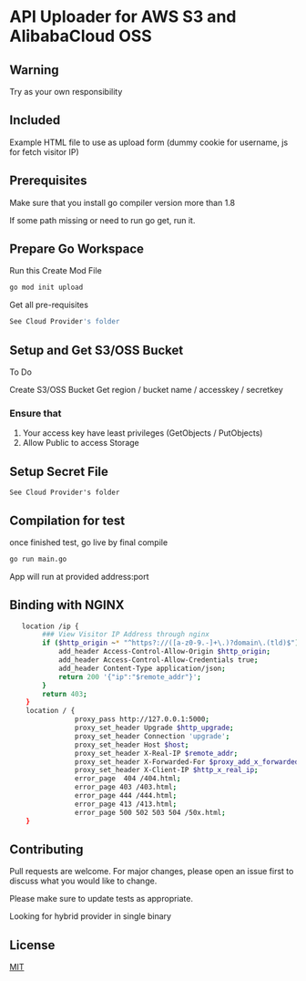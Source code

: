 # API Uploader for AWS S3 and AlibabaCloud OSS
## Warning
Try as your own responsibility

## Included
Example HTML file to use as upload form (dummy cookie for username, js for fetch visitor IP)


## Prerequisites
Make sure that you install go compiler version more than 1.8 

If some path missing or need to run go get, run it.

## Prepare Go Workspace
Run this
Create Mod File
```bash
go mod init upload
```
Get all pre-requisites
```bash
See Cloud Provider's folder
```

## Setup and Get S3/OSS Bucket
To Do

Create S3/OSS Bucket
Get region / bucket name / accesskey / secretkey 

### Ensure that
1. Your access key have least privileges (GetObjects / PutObjects)
2. Allow Public to access Storage

## Setup Secret File
```text
See Cloud Provider's folder
```


## Compilation for test

once finished test, go live by final compile

```bash
go run main.go
```

App will run at provided address:port


## Binding with NGINX
```bash
   location /ip {
        ### View Visitor IP Address through nginx 
        if ($http_origin ~* "^https?://([a-z0-9.-]+\.)?domain\.(tld)$") {
            add_header Access-Control-Allow-Origin $http_origin;
            add_header Access-Control-Allow-Credentials true;
            add_header Content-Type application/json;
            return 200 '{"ip":"$remote_addr"}';
        }
        return 403;
    }
    location / {
                proxy_pass http://127.0.0.1:5000;
                proxy_set_header Upgrade $http_upgrade;
                proxy_set_header Connection 'upgrade';
                proxy_set_header Host $host;
                proxy_set_header X-Real-IP $remote_addr;
                proxy_set_header X-Forwarded-For $proxy_add_x_forwarded_for;
                proxy_set_header X-Client-IP $http_x_real_ip;
                error_page  404 /404.html;
                error_page 403 /403.html;
                error_page 444 /444.html;
                error_page 413 /413.html;
                error_page 500 502 503 504 /50x.html;
    }
```

## Contributing

Pull requests are welcome. For major changes, please open an issue first
to discuss what you would like to change.

Please make sure to update tests as appropriate.

Looking for hybrid provider in single binary

## License

[MIT](https://choosealicense.com/licenses/mit/)

